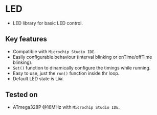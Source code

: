 # LED
- LED library for basic LED control.

## Key features
- Compatible with `Microchip Studio IDE`.
- Easily configurable behaviour (interval blinking or onTime/offTime blinking).
- ```Set()``` function to dinamically configure the timings while running.
- Easy to use, just the ```run()``` function inside thr loop.
- Default LED state is `LOW`.

## Tested on
- ATmega328P @16MHz with `Microchip Studio IDE`.

